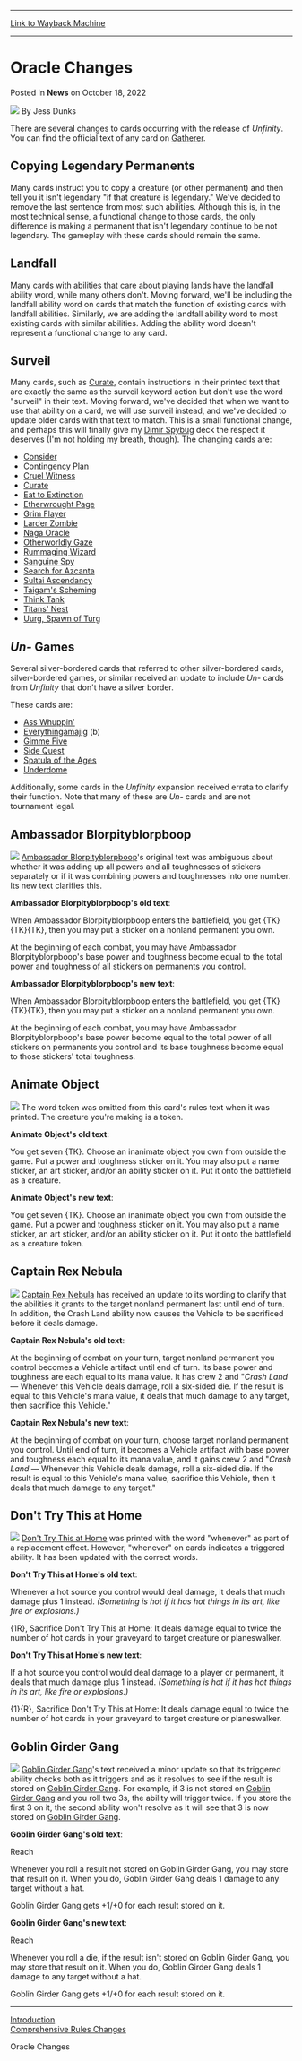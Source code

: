 
---
[Link to Wayback Machine](https://web.archive.org/web/20221018143554/https://magic.wizards.com/en/articles/archive/news/oracle-changes-2022-10-18)

[_metadata_:author]:- "Jess Dunks"
[_metadata_:description]:- "There are several changes to cards occurring with the release of Unfinity. You can find the official text of any card on Gatherer. Copying Legendary Permanents Many cards instruct you to copy a creature (or other permanent) and then tell you it isn't legendary `if that creature is legendary.` We've decided to remove the last sentence from most such abilities. Although this is,"
[_metadata_:generator]:- "Drupal 7 (http://drupal.org)"
[_metadata_:node]:- "1608150"
[_metadata_:publish_date]:- "2022-10-18"
[_metadata_:source]:- "div-main-content"
[_metadata_:title]:- "Oracle Changes"
[_metadata_:wayback_capture_timestamp]:- "2022-10-18 14:35:54"
[_metadata_:wayback_raw_url]:- "https://web.archive.org/web/20221018143554id_/https://magic.wizards.com/en/articles/archive/news/oracle-changes-2022-10-18"
[_metadata_:wayback_url]:- "https://magic.wizards.com/en/articles/archive/news/oracle-changes-2022-10-18"
---


Oracle Changes
==============



 Posted in **News**
 on October 18, 2022 






![](https://media.magic.wizards.com/styles/auth_small/public/images/person/wizards_author.jpg)
By Jess Dunks











There are several changes to cards occurring with the release of *Unfinity*. You can find the official text of any card on [Gatherer](https://gatherer.wizards.com/Pages/Card/Details.aspx?multiverseid=508148).


Copying Legendary Permanents
----------------------------


Many cards instruct you to copy a creature (or other permanent) and then tell you it isn't legendary "if that creature is legendary." We've decided to remove the last sentence from most such abilities. Although this is, in the most technical sense, a functional change to those cards, the only difference is making a permanent that isn't legendary continue to be not legendary. The gameplay with these cards should remain the same.


Landfall
--------


Many cards with abilities that care about playing lands have the landfall ability word, while many others don't. Moving forward, we'll be including the landfall ability word on cards that match the function of existing cards with landfall abilities. Similarly, we are adding the landfall ability word to most existing cards with similar abilities. Adding the ability word doesn't represent a functional change to any card.


Surveil
-------


Many cards, such as [Curate](https://gatherer.wizards.com/Pages/Card/Details.aspx?name=Curate), contain instructions in their printed text that are exactly the same as the surveil keyword action but don't use the word "surveil" in their text. Moving forward, we've decided that when we want to use that ability on a card, we will use surveil instead, and we've decided to update older cards with that text to match. This is a small functional change, and perhaps this will finally give my [Dimir Spybug](https://gatherer.wizards.com/Pages/Card/Details.aspx?name=Dimir+Spybug) deck the respect it deserves (I'm not holding my breath, though). The changing cards are:


* [Consider](https://gatherer.wizards.com/Pages/Card/Details.aspx?name=Consider)
* [Contingency Plan](https://gatherer.wizards.com/Pages/Card/Details.aspx?name=Contingency+Plan)
* [Cruel Witness](https://gatherer.wizards.com/Pages/Card/Details.aspx?name=Cruel+Witness)
* [Curate](https://gatherer.wizards.com/Pages/Card/Details.aspx?name=Curate)
* [Eat to Extinction](https://gatherer.wizards.com/Pages/Card/Details.aspx?name=Eat+to+Extinction)
* [Etherwrought Page](https://gatherer.wizards.com/Pages/Card/Details.aspx?name=Etherwrought+Page)
* [Grim Flayer](https://gatherer.wizards.com/Pages/Card/Details.aspx?name=Grim+Flayer)
* [Larder Zombie](https://gatherer.wizards.com/Pages/Card/Details.aspx?name=Larder+Zombie)
* [Naga Oracle](https://gatherer.wizards.com/Pages/Card/Details.aspx?name=Naga+Oracle)
* [Otherworldly Gaze](https://gatherer.wizards.com/Pages/Card/Details.aspx?name=Otherworldly+Gaze)
* [Rummaging Wizard](https://gatherer.wizards.com/Pages/Card/Details.aspx?name=Rummaging+Wizard)
* [Sanguine Spy](https://gatherer.wizards.com/Pages/Card/Details.aspx?name=Sanguine+Spy)
* [Search for Azcanta](https://gatherer.wizards.com/Pages/Card/Details.aspx?name=Search+for+Azcanta)
* [Sultai Ascendancy](https://gatherer.wizards.com/Pages/Card/Details.aspx?name=Sultai+Ascendancy)
* [Taigam's Scheming](https://gatherer.wizards.com/Pages/Card/Details.aspx?name=Taigam%27s+Scheming)
* [Think Tank](https://gatherer.wizards.com/Pages/Card/Details.aspx?name=Think+Tank)
* [Titans' Nest](https://gatherer.wizards.com/Pages/Card/Details.aspx?name=Titans%27+Nest)
* [Uurg, Spawn of Turg](https://gatherer.wizards.com/Pages/Card/Details.aspx?name=Uurg%2C+Spawn+of+Turg)

*Un-* Games
-----------


Several silver-bordered cards that referred to other silver-bordered cards, silver-bordered games, or similar received an update to include *Un-* cards from *Unfinity* that don't have a silver border.  

These cards are:


* [Ass Whuppin'](https://gatherer.wizards.com/Pages/Card/Details.aspx?name=Ass+Whuppin%27)
* [Everythingamajig](https://gatherer.wizards.com/Pages/Card/Details.aspx?name=Everythingamajig) (b)
* [Gimme Five](https://gatherer.wizards.com/Pages/Card/Details.aspx?name=Gimme+Five)
* [Side Quest](https://gatherer.wizards.com/Pages/Card/Details.aspx?name=Side+Quest)
* [Spatula of the Ages](https://gatherer.wizards.com/Pages/Card/Details.aspx?name=Spatula+of+the+Ages)
* [Underdome](https://gatherer.wizards.com/Pages/Card/Details.aspx?name=Underdome)

Additionally, some cards in the *Unfinity* expansion received errata to clarify their function. Note that many of these are *Un-* cards and are not tournament legal.


Ambassador Blorpityblorpboop
----------------------------


[![](https://gatherer.wizards.com/Handlers/Image.ashx?type=card&name=Ambassador+Blorpityblorpboop)](https://gatherer.wizards.com/Pages/Card/Details.aspx?name=Ambassador+Blorpityblorpboop)
[Ambassador Blorpityblorpboop](https://gatherer.wizards.com/Pages/Card/Details.aspx?name=Ambassador+Blorpityblorpboop)'s original text was ambiguous about whether it was adding up all powers and all toughnesses of stickers separately or if it was combining powers and toughnesses into one number. Its new text clarifies this.


**Ambassador Blorpityblorpboop's old text**:  

When Ambassador Blorpityblorpboop enters the battlefield, you get {TK}{TK}{TK}, then you may put a sticker on a nonland permanent you own.  

At the beginning of each combat, you may have Ambassador Blorpityblorpboop's base power and toughness become equal to the total power and toughness of all stickers on permanents you control.


**Ambassador Blorpityblorpboop's new text**:  

When Ambassador Blorpityblorpboop enters the battlefield, you get {TK}{TK}{TK}, then you may put a sticker on a nonland permanent you own.  

At the beginning of each combat, you may have Ambassador Blorpityblorpboop's base power become equal to the total power of all stickers on permanents you control and its base toughness become equal to those stickers' total toughness.


Animate Object
--------------


[![](https://gatherer.wizards.com/Handlers/Image.ashx?type=card&name=Animate+Object)](https://gatherer.wizards.com/Pages/Card/Details.aspx?name=Animate+Object)
The word token was omitted from this card's rules text when it was printed. The creature you're making is a token.


**Animate Object's old text**:  

You get seven {TK}. Choose an inanimate object you own from outside the game. Put a power and toughness sticker on it. You may also put a name sticker, an art sticker, and/or an ability sticker on it. Put it onto the battlefield as a creature.


**Animate Object's new text**:  

You get seven {TK}. Choose an inanimate object you own from outside the game. Put a power and toughness sticker on it. You may also put a name sticker, an art sticker, and/or an ability sticker on it. Put it onto the battlefield as a creature token.


Captain Rex Nebula
------------------


[![](https://gatherer.wizards.com/Handlers/Image.ashx?type=card&name=Captain+Rex+Nebula)](https://gatherer.wizards.com/Pages/Card/Details.aspx?name=Captain+Rex+Nebula)
[Captain Rex Nebula](https://gatherer.wizards.com/Pages/Card/Details.aspx?name=Captain+Rex+Nebula) has received an update to its wording to clarify that the abilities it grants to the target nonland permanent last until end of turn. In addition, the Crash Land ability now causes the Vehicle to be sacrificed before it deals damage.


**Captain Rex Nebula's old text**:  

At the beginning of combat on your turn, target nonland permanent you control becomes a Vehicle artifact until end of turn. Its base power and toughness are each equal to its mana value. It has crew 2 and "*Crash Land* — Whenever this Vehicle deals damage, roll a six-sided die. If the result is equal to this Vehicle's mana value, it deals that much damage to any target, then sacrifice this Vehicle."


**Captain Rex Nebula's new text**:  

At the beginning of combat on your turn, choose target nonland permanent you control. Until end of turn, it becomes a Vehicle artifact with base power and toughness each equal to its mana value, and it gains crew 2 and "*Crash Land* — Whenever this Vehicle deals damage, roll a six-sided die. If the result is equal to this Vehicle's mana value, sacrifice this Vehicle, then it deals that much damage to any target."


Don't Try This at Home
----------------------


[![](https://gatherer.wizards.com/Handlers/Image.ashx?type=card&name=Don%27t+Try+This+at+Home)](https://gatherer.wizards.com/Pages/Card/Details.aspx?name=Don%27t+Try+This+at+Home)
[Don't Try This at Home](https://gatherer.wizards.com/Pages/Card/Details.aspx?name=Don%27t+Try+This+at+Home) was printed with the word "whenever" as part of a replacement effect. However, "whenever" on cards indicates a triggered ability. It has been updated with the correct words.


**Don't Try This at Home's old text**:  

Whenever a hot source you control would deal damage, it deals that much damage plus 1 instead. *(Something is hot if it has hot things in its art, like fire or explosions.)*  

{1R}, Sacrifice Don't Try This at Home: It deals damage equal to twice the number of hot cards in your graveyard to target creature or planeswalker.


**Don't Try This at Home's new text**:  

If a hot source you control would deal damage to a player or permanent, it deals that much damage plus 1 instead. *(Something is hot if it has hot things in its art, like fire or explosions.)*  

{1}{R}, Sacrifice Don't Try This at Home: It deals damage equal to twice the number of hot cards in your graveyard to target creature or planeswalker.


Goblin Girder Gang
------------------


[![](https://gatherer.wizards.com/Handlers/Image.ashx?type=card&name=Goblin+Girder+Gang)](https://gatherer.wizards.com/Pages/Card/Details.aspx?name=Goblin+Girder+Gang)
[Goblin Girder Gang](https://gatherer.wizards.com/Pages/Card/Details.aspx?name=Goblin+Girder+Gang)'s text received a minor update so that its triggered ability checks both as it triggers and as it resolves to see if the result is stored on [Goblin Girder Gang](https://gatherer.wizards.com/Pages/Card/Details.aspx?name=Goblin+Girder+Gang). For example, if 3 is not stored on [Goblin Girder Gang](https://gatherer.wizards.com/Pages/Card/Details.aspx?name=Goblin+Girder+Gang) and you roll two 3s, the ability will trigger twice. If you store the first 3 on it, the second ability won't resolve as it will see that 3 is now stored on [Goblin Girder Gang](https://gatherer.wizards.com/Pages/Card/Details.aspx?name=Goblin+Girder+Gang).


**Goblin Girder Gang's old text**:  

Reach  

Whenever you roll a result not stored on Goblin Girder Gang, you may store that result on it. When you do, Goblin Girder Gang deals 1 damage to any target without a hat.  

Goblin Girder Gang gets +1/+0 for each result stored on it.


**Goblin Girder Gang's new text**:  

Reach  

Whenever you roll a die, if the result isn't stored on Goblin Girder Gang, you may store that result on it. When you do, Goblin Girder Gang deals 1 damage to any target without a hat.  

Goblin Girder Gang gets +1/+0 for each result stored on it.




---

[Introduction](https://magic.wizards.com/en/articles/archive/news/unfinity-update-bulletin-2022-10-18)  
[Comprehensive Rules Changes](https://magic.wizards.com/en/articles/archive/news/comprehensive-rules-changes-2022-10-18)  

Oracle Changes







